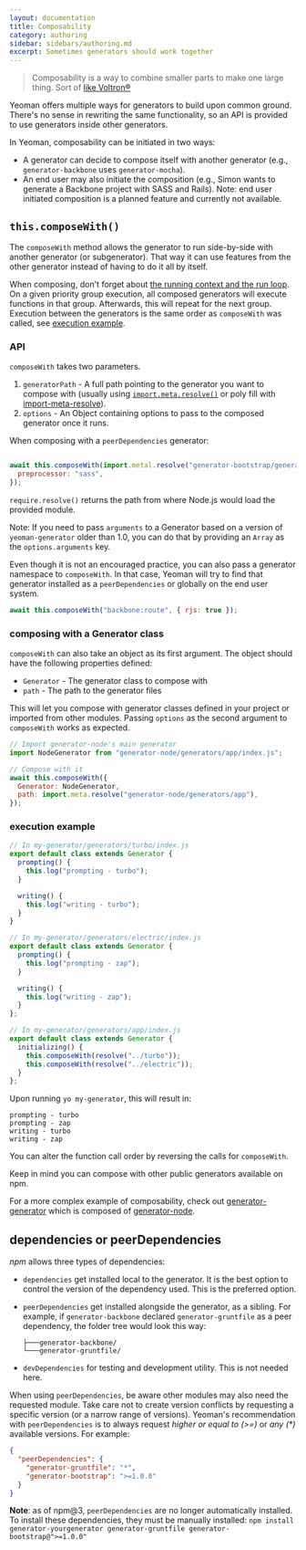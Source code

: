 ```yaml
---
layout: documentation
title: Composability
category: authoring
sidebar: sidebars/authoring.md
excerpt: Sometimes generators should work together
---
```


> Composability is a way to combine smaller parts to make one large thing. Sort of [like Voltron&reg;](http://25.media.tumblr.com/tumblr_m1zllfCJV21r8gq9go11_250.gif)

Yeoman offers multiple ways for generators to build upon common ground. There's no sense in rewriting the same functionality, so an API is provided to use generators inside other generators.

In Yeoman, composability can be initiated in two ways:

- A generator can decide to compose itself with another generator (e.g., `generator-backbone` uses `generator-mocha`).
- An end user may also initiate the composition (e.g., Simon wants to generate a Backbone project with SASS and Rails). Note: end user initiated composition is a planned feature and currently not available.

## `this.composeWith()`

The `composeWith` method allows the generator to run side-by-side with another generator (or subgenerator). That way it can use features from the other generator instead of having to do it all by itself.

When composing, don't forget about [the running context and the run loop](/authoring/running-context.html). On a given priority group execution, all composed generators will execute functions in that group. Afterwards, this will repeat for the next group. Execution between the generators is the same order as `composeWith` was called, see [execution example](#order).

### API

`composeWith` takes two parameters.

1.  `generatorPath` - A full path pointing to the generator you want to compose with (usually using [`import.meta.resolve()`](https://nodejs.org/docs/latest-v20.x/api/esm.html#importmetaresolvespecifier) or poly fill with [import-meta-resolve](https://www.npmjs.com/package/import-meta-resolve)).
2.  `options` - An Object containing options to pass to the composed generator once it runs.

When composing with a `peerDependencies` generator:

```js

await this.composeWith(import.metal.resolve("generator-bootstrap/generators/app"), {
  preprocessor: "sass",
});
```

`require.resolve()` returns the path from where Node.js would load the provided module.

Note: If you need to pass `arguments` to a Generator based on a version of `yeoman-generator` older than 1.0, you can do that by providing an `Array` as the `options.arguments` key.

Even though it is not an encouraged practice, you can also pass a generator namespace to `composeWith`. In that case, Yeoman will try to find that generator installed as a `peerDependencies` or globally on the end user system.

```js
await this.composeWith("backbone:route", { rjs: true });
```

### composing with a Generator class

`composeWith` can also take an object as its first argument. The object should have the following properties defined:

- `Generator` - The generator class to compose with
- `path` - The path to the generator files

This will let you compose with generator classes defined in your project or imported from other modules. Passing `options` as the second argument to `composeWith` works as expected.

```js
// Import generator-node's main generator
import NodeGenerator from "generator-node/generators/app/index.js";

// Compose with it
await this.composeWith({
  Generator: NodeGenerator,
  path: import.meta.resolve("generator-node/generators/app"),
});
```

### <a name="order"></a>execution example

```js
// In my-generator/generators/turbo/index.js
export default class extends Generator {
  prompting() {
    this.log("prompting - turbo");
  }

  writing() {
    this.log("writing - turbo");
  }
}

// In my-generator/generators/electric/index.js
export default class extends Generator {
  prompting() {
    this.log("prompting - zap");
  }

  writing() {
    this.log("writing - zap");
  }
};

// In my-generator/generators/app/index.js
export default class extends Generator {
  initializing() {
    this.composeWith(resolve("../turbo"));
    this.composeWith(resolve("../electric"));
  }
};
```

Upon running `yo my-generator`, this will result in:

```
prompting - turbo
prompting - zap
writing - turbo
writing - zap
```

You can alter the function call order by reversing the calls for `composeWith`.

Keep in mind you can compose with other public generators available on npm.

For a more complex example of composability, check out
[generator-generator](https://github.com/yeoman/generator-generator/blob/master/app/index.js)
which is composed of
[generator-node](https://github.com/yeoman/generator-node).

## dependencies or peerDependencies

_npm_ allows three types of dependencies:

- `dependencies` get installed local to the generator. It is the best option to control the version of the dependency used. This is the preferred option.
- `peerDependencies` get installed alongside the generator, as a sibling. For example, if `generator-backbone` declared `generator-gruntfile` as a peer dependency, the folder tree would look this way:

  ```
  ├───generator-backbone/
  └───generator-gruntfile/
  ```

- `devDependencies` for testing and development utility. This is not needed here.

When using `peerDependencies`, be aware other modules may also need the requested module. Take care not to create version conflicts by requesting a specific version (or a narrow range of versions). Yeoman's recommendation with `peerDependencies` is to always request _higher or equal to (>=)_ or _any (\*)_ available versions. For example:

```json
{
  "peerDependencies": {
    "generator-gruntfile": "*",
    "generator-bootstrap": ">=1.0.0"
  }
}
```

**Note**: as of npm@3, `peerDependencies` are no longer automatically installed. To install these dependencies, they must be manually installed: `npm install generator-yourgenerator generator-gruntfile generator-bootstrap@">=1.0.0"`
